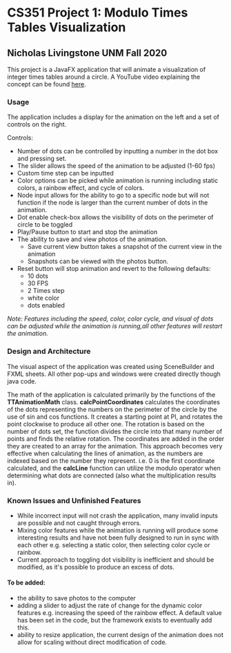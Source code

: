 # CS351 Project 1: Modulo Times Tables Visualization
## Nicholas Livingstone UNM Fall 2020

This project is a JavaFX application that will animate a visualization
of integer times tables around a circle. A YouTube video explaining the concept
can be found [here](https://www.youtube.com/watch?v=qhbuKbxJsk8&vl=en). 

### Usage
The application includes a display for the animation on the left and a set of controls
on the right. 

Controls: 
* Number of dots can be controlled by inputting a number in the dot box and pressing set. 
* The slider allows the speed of the animation to be adjusted (1-60 fps)
* Custom time step can be inputted
* Color options can be picked while animation is running including static colors, a rainbow effect, and cycle of colors.
* Node input allows for the ability to go to a specific node but will not function if the node is larger
than the current number of dots in the animation.
* Dot enable check-box allows the visibility of dots on the perimeter of circle to be toggled
* Play/Pause button to start and stop the animation
* The ability to save and view photos of the animation. 
    * Save current view button takes a snapshot of the current view in the animation 
    * Snapshots can be viewed with the photos button. 
* Reset button will stop animation and revert to the following defaults: 
    * 10 dots
    * 30 FPS
    * 2 Times step
    * white color
    * dots enabled

*Note: Features including the speed, color, color cycle, and visual of dots can be adjusted while the animation is running,all other features will restart the animation.*

### Design and Architecture
The visual aspect of the application was created using SceneBuilder and FXML sheets. All other pop-ups and
windows were created directly though java code. 

The math of the application is calculated primarily by the functions of the **TTAnimationMath** class. **calcPointCoordinates**
calculates the coordinates of the dots representing the numbers on the perimeter of the circle by the use of
sin and cos functions. It creates a starting point at PI, and rotates the point clockwise to produce all other one.
The rotation is based on the number of dots set, the function divides the circle into that many number of points and
finds the relative rotation. The coordinates are added in the order they are created to an array for the animation.
This approach becomes very effective when calculating the lines of animation, as the numbers are indexed based on the number
they represent. i.e. 0 is the first coordinate calculated, and the **calcLine** function can utilize the modulo
operator when determining what dots are connected (also what the multiplication results in).


### Known Issues and Unfinished Features
* While incorrect input will not crash the application, many invalid inputs are possible and not caught through errors.
* Mixing color features while the animation is running will produce some interesting results and have not been fully
designed to run in sync with each other e.g. selecting a static color, then selecting color cycle or rainbow.
* Current approach to toggling dot visibility is inefficient and should be modified, as it's possible to produce an
excess of dots. 
#### To be added:
* the ability to save photos to the computer
* adding a slider to adjust the rate of change for the dynamic color features e.g. increasing the speed of
the rainbow effect. A default value has been set in the code, but the framework exists to eventually add this. 
* ability to resize application, the current design of the animation does not allow for scaling without direct modification of code. 